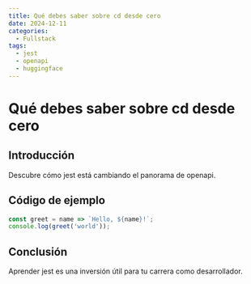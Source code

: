 ```yaml
---
title: Qué debes saber sobre cd desde cero
date: 2024-12-11
categories:
  - Fullstack
tags:
  - jest
  - openapi
  - huggingface
---
```


# Qué debes saber sobre cd desde cero

## Introducción

Descubre cómo jest está cambiando el panorama de openapi.

## Código de ejemplo

```javascript
const greet = name => `Hello, ${name}!`;
console.log(greet('world'));
```

## Conclusión

Aprender jest es una inversión útil para tu carrera como desarrollador.